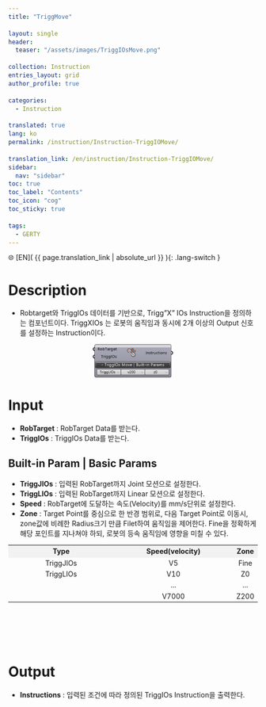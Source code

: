 ```yaml
---
title: "TriggMove"

layout: single
header:
  teaser: "/assets/images/TriggIOsMove.png"

collection: Instruction
entries_layout: grid
author_profile: true

categories:
  - Instruction

translated: true
lang: ko
permalink: /instruction/Instruction-TriggIOMove/

translation_link: /en/instruction/Instruction-TriggIOMove/
sidebar:
  nav: "sidebar"
toc: true
toc_label: "Contents"
toc_icon: "cog"
toc_sticky: true

tags: 
  - GERTY
---
```


🌐 [EN]( {{ page.translation_link | absolute_url }} ){: .lang-switch }

# Description

* Robtarget와 TriggIOs 데이터를 기반으로, Trigg”X” IOs Instruction을 정의하는 컴포넌트이다. TriggXIOs 는 로봇의 움직임과 동시에 2개 이상의 Output 신호를 설정하는 Instruction이다.

<p align="center">  <img src="/assets/images/TriggIOsMove.png" align="center" width="32%"></p>

# Input

* **RobTarget** : RobTarget Data를 받는다.
* **TriggIOs** : TriggIOs Data를 받는다.

## Built-in Param | Basic Params

* **TriggJIOs** : 입력된 RobTarget까지 Joint 모션으로 설정한다.
* **TriggLIOs** : 입력된 RobTarget까지 Linear 모션으로 설정한다.
* **Speed** : RobTarget에 도달하는 속도(Velocity)를 mm/s단위로 설정한다.
* **Zone** : Target Point를 중심으로 한 반경 범위로, 다음 Target Point로 이동시, zone값에 비례한 Radius크기 만큼 Filet하여 움직임을 제어한다. Fine을 정확하게 해당 포인트를 지나쳐야 하되, 로봇의 등속 움직임에 영향을 미칠 수 있다.

<p align="center">
<table style="border-collapse: collapse: width: 51 %; height: 200px;" border="0.5" data-ke-style="sytle4">
<tr style="height: 20px;" bgcolor="#F2F2F2">
<td style="width: 45%; height: 20px; text-align: center; font-weight: bolder;">Type</td>
<td style="width: 50%; height: 20px; text-align: center; font-weight: bolder;">Speed(velocity)</td>
<td style="width: 55%; height: 20px; text-align: center; font-weight: bolder;">Zone</td>
</tr>
<tr style="height: 0px;">
<td style="width: 45%; height: 1-px; text-align: center;" rowspan="1">TriggJIOs</td>
<td style="width: 50%; height: 1-px; text-align: center;" rowspan="1">V5</td>
<td style="width: 55%; height: 1-px; text-align: center;" rowspan="1">Fine</td>
</tr>
<tr style="height: 0px;">
<td style="width: 45%; height: 1-px; text-align: center;" rowspan="1">TriggLIOs</td>
<td style="width: 50%; height: 1-px; text-align: center;" rowspan="1">V10</td>
<td style="width: 55%; height: 1-px; text-align: center;" rowspan="1">Z0</td>
</tr>
<tr style="height: 0px;">
<td style="width: 45%; height: 1-px; text-align: center;" rowspan="1"> </td>
<td style="width: 50%; height: 1-px; text-align: center;" rowspan="1">...</td>
<td style="width: 55%; height: 1-px; text-align: center;" rowspan="1">...</td>
</tr>
<tr style="height: 0px;">
<td style="width: 45%; height: 1-px; text-align: center;" rowspan="1"> </td>
<td style="width: 50%; height: 1-px; text-align: center;" rowspan="1">V7000</td>
<td style="width: 55%; height: 1-px; text-align: center;" rowspan="1">Z200</td>
</tr>
</table>
</p>

# Output

* **Instructions** : 입력된 조건에 따라 정의된 TriggIOs Instruction을 출력한다.

